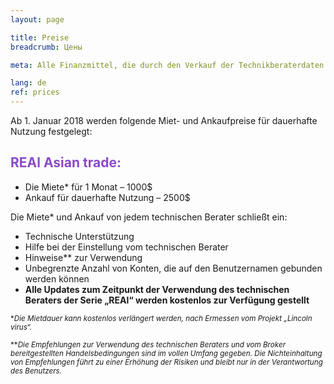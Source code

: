 ```yaml
---
layout: page

title: Preise
breadcrumb: Цены

meta: Alle Finanzmittel, die durch den Verkauf der Technikberaterdaten erworben wurden, dienen zum Zweck der Wohltätigkeit.

lang: de
ref: prices
---
```


Ab 1. Januar 2018 werden folgende Miet- und Ankaufpreise für dauerhafte Nutzung festgelegt:

## <span style="color:#8b4ac7">REAl Asian trade:</span>

- Die Miete* für 1 Monat – 1000$   
- Ankauf für dauerhafte Nutzung – 2500$

Die Miete* und Ankauf  von jedem technischen Berater schließt ein:

- Technische Unterstützung 
- Hilfe bei der Einstellung vom technischen Berater
- Hinweise** zur Verwendung
- Unbegrenzte Anzahl von Konten, die auf den Benutzernamen gebunden werden können
- **Alle Updates zum Zeitpunkt der Verwendung des technischen Beraters der Serie „REAl“ werden kostenlos zur Verfügung gestellt**


<small>\*_Die Mietdauer kann kostenlos verlängert werden, nach Ermessen vom Projekt „Lincoln virus“._</small>

<small>\*\*_Die Empfehlungen zur Verwendung des technischen Beraters und vom Broker bereitgestellten Handelsbedingungen sind im vollen Umfang gegeben. Die Nichteinhaltung von Empfehlungen führt zu einer Erhöhung der Risiken und bleibt nur in der Verantwortung des Benutzers._</small>
